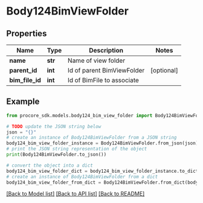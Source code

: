 # Body124BimViewFolder


## Properties

Name | Type | Description | Notes
------------ | ------------- | ------------- | -------------
**name** | **str** | Name of view folder | 
**parent_id** | **int** | Id of parent BimViewFolder | [optional] 
**bim_file_id** | **int** | Id of BimFile to associate | 

## Example

```python
from procore_sdk.models.body124_bim_view_folder import Body124BimViewFolder

# TODO update the JSON string below
json = "{}"
# create an instance of Body124BimViewFolder from a JSON string
body124_bim_view_folder_instance = Body124BimViewFolder.from_json(json)
# print the JSON string representation of the object
print(Body124BimViewFolder.to_json())

# convert the object into a dict
body124_bim_view_folder_dict = body124_bim_view_folder_instance.to_dict()
# create an instance of Body124BimViewFolder from a dict
body124_bim_view_folder_from_dict = Body124BimViewFolder.from_dict(body124_bim_view_folder_dict)
```
[[Back to Model list]](../README.md#documentation-for-models) [[Back to API list]](../README.md#documentation-for-api-endpoints) [[Back to README]](../README.md)


